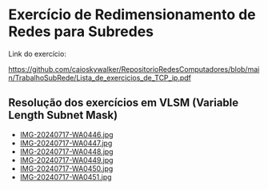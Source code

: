 <!DOCTYPE html>
<html lang="pt-BR">
<head>
    <meta charset="UTF-8">
    <meta name="viewport" content="width=device-width, initial-scale=1.0">
    <title>Exercício de Redimensionamento de Redes para Subredes</title>
</head>
<body>
    <h1>Exercício de Redimensionamento de Redes para Subredes</h1>
    <p>Link do exercício:</p>
    <a href="https://github.com/caioskywalker/RepositorioRedesComputadores/blob/main/TrabalhoSubRede/Lista_de_exercicios_de_TCP_ip.pdf">
        https://github.com/caioskywalker/RepositorioRedesComputadores/blob/main/TrabalhoSubRede/Lista_de_exercicios_de_TCP_ip.pdf
    </a>
    <h2>Resolução dos exercícios em VLSM (Variable Length Subnet Mask)</h2>
    <ul>
        <li>
            <a href="https://github.com/caioskywalker/RepositorioRedesComputadores/blob/main/TrabalhoSubRede/IMG-20240717-WA0446.jpg">
                IMG-20240717-WA0446.jpg
            </a>
        </li>
        <li>
            <a href="https://github.com/caioskywalker/RepositorioRedesComputadores/blob/main/TrabalhoSubRede/IMG-20240717-WA0447.jpg">
                IMG-20240717-WA0447.jpg
            </a>
        </li>
        <li>
            <a href="https://github.com/caioskywalker/RepositorioRedesComputadores/blob/main/TrabalhoSubRede/IMG-20240717-WA0448.jpg">
                IMG-20240717-WA0448.jpg
            </a>
        </li>
        <li>
            <a href="https://github.com/caioskywalker/RepositorioRedesComputadores/blob/main/TrabalhoSubRede/IMG-20240717-WA0449.jpg">
                IMG-20240717-WA0449.jpg
            </a>
        </li>
        <li>
            <a href="https://github.com/caioskywalker/RepositorioRedesComputadores/blob/main/TrabalhoSubRede/IMG-20240717-WA0450.jpg">
                IMG-20240717-WA0450.jpg
            </a>
        </li>
        <li>
            <a href="https://github.com/caioskywalker/RepositorioRedesComputadores/blob/main/TrabalhoSubRede/IMG-20240717-WA0451.jpg">
                IMG-20240717-WA0451.jpg
            </a>
        </li>
    </ul>
</body>
</html>


 
